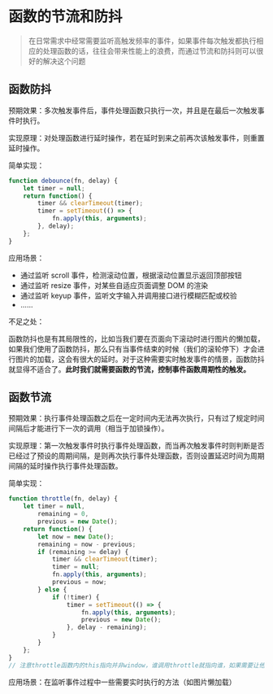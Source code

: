 # 函数的节流和防抖

> 在日常需求中经常需要监听高触发频率的事件，如果事件每次触发都执行相应的处理函数的话，往往会带来性能上的浪费，而通过节流和防抖则可以很好的解决这个问题

## 函数防抖

预期效果：多次触发事件后，事件处理函数只执行一次，并且是在最后一次触发事件时执行。

实现原理：对处理函数进行延时操作，若在延时到来之前再次该触发事件，则重置延时操作。

简单实现：

```javascript
function debounce(fn, delay) {
    let timer = null;
    return function() {
        timer && clearTimeout(timer);
        timer = setTimeout(() => {
            fn.apply(this, arguments);
        }, delay);
    };
}
```

应用场景：

- 通过监听 scroll 事件，检测滚动位置，根据滚动位置显示返回顶部按钮
- 通过监听 resize 事件，对某些自适应页面调整 DOM 的渲染
- 通过监听 keyup 事件，监听文字输入并调用接口进行模糊匹配或校验
- ......

不足之处：

函数防抖也是有其局限性的，比如当我们要在页面向下滚动时进行图片的懒加载，如果我们使用了函数防抖，那么只有当事件结束的时候（我们的滚轮停下）才会进行图片的加载，这会有很大的延时。对于这种需要实时触发事件的情景，函数防抖就显得不适合了。**此时我们就需要函数的节流，控制事件函数周期性的触发。**

## 函数节流

预期效果：执行事件处理函数之后在一定时间内无法再次执行，只有过了规定时间间隔后才能进行下一次的调用（相当于加锁操作）。

实现原理：第一次触发事件时执行事件处理函数，而当再次触发事件时则判断是否已经过了预设的周期间隔，是则再次执行事件处理函数，否则设置延迟时间为周期间隔的延时操作执行事件处理函数。

简单实现：

```javascript
function throttle(fn, delay) {
    let timer = null,
        remaining = 0,
        previous = new Date();
    return function() {
        let now = new Date();
        remaining = now - previous;
        if (remaining >= delay) {
            timer && clearTimeout(timer);
            timer = null;
            fn.apply(this, arguments);
            previous = now;
        } else {
            if (!timer) {
                timer = setTimeout(() => {
                    fn.apply(this, arguments);
                    previous = new Date();
                }, delay - remaining);
            }
        }
    };
}
// 注意throttle函数内的this指向并非window，谁调用throttle就指向谁，如果需要让他指向window，可以定义变量context = this，然后将context作为第一个参数传入fn.apply
```

应用场景：在监听事件过程中一些需要实时执行的方法（如图片懒加载）
